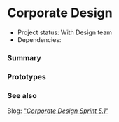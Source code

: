 # Corporate Design

- Project status: With Design team
- Dependencies:

### Summary

### Prototypes

### See also

Blog: ["*Corporate Design Sprint 5.1*"](https://blogs.embl.org/communications/2018/08/13/corporate-design-sprint-5-1/)

